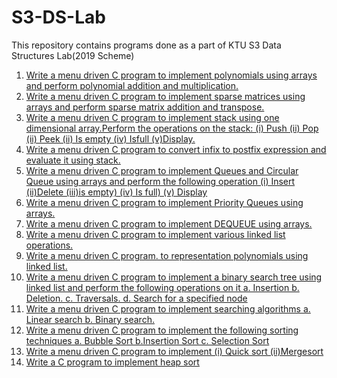 # S3-DS-Lab
This repository contains programs done as a part of KTU S3 Data Structures Lab(2019 Scheme)

1. [Write a menu driven C program to implement polynomials using arrays and perform polynomial addition and multiplication.](https://github.com/ashwinsaji2588/s3-ds-lab/blob/main/poly.c)
2. [Write a menu driven C program to implement sparse matrices using arrays and perform sparse matrix addition and transpose.](https://github.com/ashwinsaji2588/s3-ds-lab/blob/main/sparse.c)
3. [Write a menu driven C program to implement stack using one dimensional array.Perform the operations on the stack:
(i) Push (ii) Pop (ii) Peek (ii) Is empty (iv) Isfull (v)Display.](https://github.com/ashwinsaji2588/s3-ds-lab/blob/main/stack.c)
4. [Write a menu driven C program to convert infix to postfix expression and
evaluate it using stack.](https://github.com/ashwinsaji2588/s3-ds-lab/blob/main/eval.c)
5. [Write a menu driven C program to implement Queues and Circular Queue using arrays and perform the following operation 
(i) Insert (ii)Delete (iii)is empty) (iv) Is full) (v) Display](https://github.com/ashwinsaji2588/s3-ds-lab/blob/main/q.c)
6. [Write a menu driven C program to implement Priority Queues using arrays.](https://github.com/ashwinsaji2588/s3-ds-lab/blob/main/priority.c)
7. [Write a menu driven C program to implement DEQUEUE using arrays.](https://github.com/ashwinsaji2588/s3-ds-lab/blob/main/deque.c)
8. [Write a menu driven C program to implement various linked list operations.](https://github.com/ashwinsaji2588/s3-ds-lab/blob/main/linked_list.c)
9. [Write a menu driven C program. to representation polynomials using linked list.](https://github.com/ashwinsaji2588/s3-ds-lab/blob/main/poly_linked.c)
10. [Write a menu driven C program to implement a binary search tree using linked list and perform the following operations on it
a. Insertion  b. Deletion.  c. Traversals.  d. Search for a specified node](https://github.com/ashwinsaji2588/s3-ds-lab/blob/main/bst.c)
11. [Write a menu driven C program to implement searching algorithms
a. Linear search  b. Binary search.](https://github.com/ashwinsaji2588/s3-ds-lab/blob/main/search.c)
12. [Write a menu driven C program to implement the following sorting techniques
a. Bubble Sort   b.Insertion Sort  c. Selection Sort](https://github.com/ashwinsaji2588/s3-ds-lab/blob/main/sort.c)
13. [Write a menu driven C program to implement (i) Quick sort   (ii)Mergesort](https://github.com/ashwinsaji2588/s3-ds-lab/blob/main/qsort.c)
14. [Write a C program to implement heap sort](https://github.com/ashwinsaji2588/s3-ds-lab/blob/main/heapify.c)
